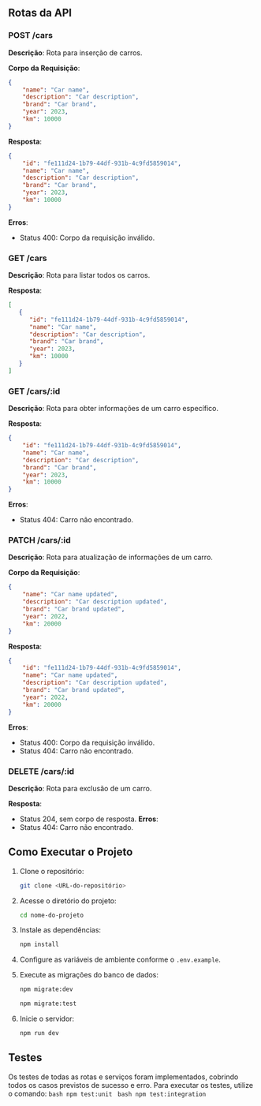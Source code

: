 ## Rotas da API

### POST /cars

**Descrição**: Rota para inserção de carros.

**Corpo da Requisição**:
```json
{
    "name": "Car name",
    "description": "Car description",
    "brand": "Car brand",
    "year": 2023,
    "km": 10000
}
```
**Resposta**:
```json
{
    "id": "fe111d24-1b79-44df-931b-4c9fd5859014",
    "name": "Car name",
    "description": "Car description",
    "brand": "Car brand",
    "year": 2023,
    "km": 10000
}
```
**Erros**:
- Status 400: Corpo da requisição inválido.

### GET /cars

**Descrição**: Rota para listar todos os carros.

**Resposta**:
```json
[
   {
      "id": "fe111d24-1b79-44df-931b-4c9fd5859014",
      "name": "Car name",
      "description": "Car description",
      "brand": "Car brand",
      "year": 2023,
      "km": 10000
   }
]
```

### GET /cars/:id

**Descrição**: Rota para obter informações de um carro específico.

**Resposta**:
```json
{
    "id": "fe111d24-1b79-44df-931b-4c9fd5859014",
    "name": "Car name",
    "description": "Car description",
    "brand": "Car brand",
    "year": 2023,
    "km": 10000
}
```
**Erros**:
- Status 404: Carro não encontrado.

### PATCH /cars/:id

**Descrição**: Rota para atualização de informações de um carro.

**Corpo da Requisição**:
```json
{
    "name": "Car name updated",
    "description": "Car description updated",
    "brand": "Car brand updated",
    "year": 2022,
    "km": 20000
}
```
**Resposta**:
```json
{
    "id": "fe111d24-1b79-44df-931b-4c9fd5859014",
    "name": "Car name updated",
    "description": "Car description updated",
    "brand": "Car brand updated",
    "year": 2022,
    "km": 20000
}
```
**Erros**:
- Status 400: Corpo da requisição inválido.
- Status 404: Carro não encontrado.

### DELETE /cars/:id

**Descrição**: Rota para exclusão de um carro.

**Resposta**:
- Status 204, sem corpo de resposta.
**Erros**:
- Status 404: Carro não encontrado.

## Como Executar o Projeto

1. Clone o repositório:
    ```bash
    git clone <URL-do-repositório>
    ```

2. Acesse o diretório do projeto:
    ```bash
    cd nome-do-projeto
    ```

3. Instale as dependências:
    ```bash
    npm install
    ```

4. Configure as variáveis de ambiente conforme o `.env.example`.

5. Execute as migrações do banco de dados:
    ```bash
    npm migrate:dev
    
    npm migrate:test
    ```

6. Inicie o servidor:
    ```bash
    npm run dev
    ```

## Testes

Os testes de todas as rotas e serviços foram implementados, cobrindo todos os casos previstos de sucesso e erro. Para executar os testes, utilize o comando:
    ```bash
    npm test:unit
     ```
      ```bash
    npm test:integration
    ```



